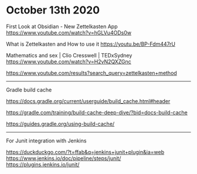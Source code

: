 # October 13th 2020

First Look at Obsidian - New Zettelkasten App
https://www.youtube.com/watch?v=hGLVu4ODs0w

What is Zettelkasten and How to use it
https://youtu.be/BP-Fdm447rU

Mathematics and sex | Clio Cresswell | TEDxSydney
https://www.youtube.com/watch?v=H2vN2QXZGnc

https://www.youtube.com/results?search_query=zettelkasten+method

---

Gradle build cache

https://docs.gradle.org/current/userguide/build_cache.html#header

https://gradle.com/training/build-cache-deep-dive/?bid=docs-build-cache

https://guides.gradle.org/using-build-cache/

---

For Junit integration with Jenkins

https://duckduckgo.com/?t=ffab&q=jenkins+junit+plugin&ia=web
https://www.jenkins.io/doc/pipeline/steps/junit/
https://plugins.jenkins.io/junit/


